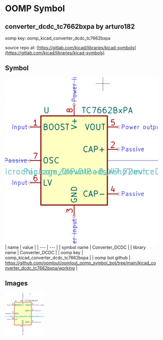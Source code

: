# OOMP Symbol  
## converter_dcdc_tc7662bxpa  by arturo182  
  
oomp key: oomp_kicad_converter_dcdc_tc7662bxpa  
  
source repo at: [https://gitlab.com/kicad/libraries/kicad-symbols](https://gitlab.com/kicad/libraries/kicad-symbols)  
## Symbol  
  
[![working.png](working_600.png)](working.png)  
| name | value | 
| --- | --- | 
| symbol name | Converter_DCDC | 
| library name | Converter_DCDC | 
| oomp key | oomp_kicad_converter_dcdc_tc7662bxpa | 
| oomp bot github | https://github.com/oomlout/oomlout_oomp_symbol_bot/tree/main/kicad_converter_dcdc_tc7662bxpa/working | 
## Images  
  
[![working.png](working_140.png)](working.png)  
